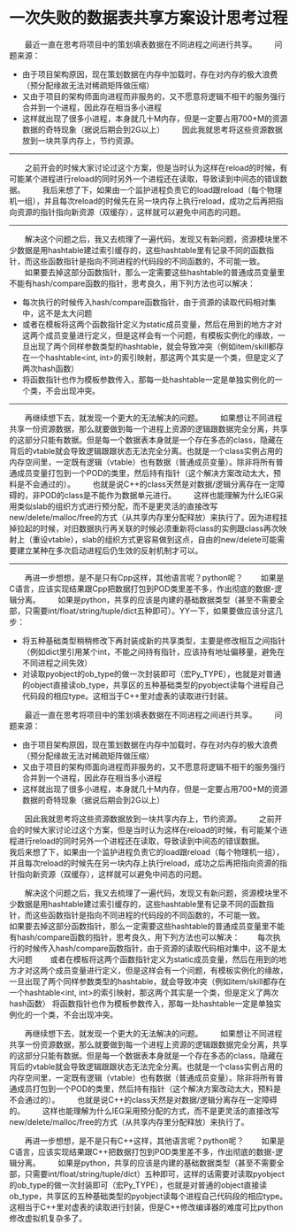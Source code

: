 # 一次失败的数据表共享方案设计思考过程
　　最近一直在思考将项目中的策划填表数据在不同进程之间进行共享。
　　问题来源：
- 由于项目架构原因，现在策划数据在内存中加载时，存在对内存的极大浪费（预分配缘故无法对稀疏矩阵做压缩）
- 又由于项目的架构师面向进程而非服务的，又不愿意将逻辑不相干的服务强行合并到一个进程，因此存在相当多小进程
- 这样就出现了很多小进程，本身就几十M内存，但是一定要占用700+M的资源数据的奇特现象（据说后期会到2G以上）
　　因此我就思考将这些资源数据放到一块共享内存上，节约资源。

_ _ _

　　之前开会的时候大家讨论过这个方案，但是当时认为这样在reload的时候，有可能某个进程进行reload的同时另外一个进程还在读取，导致读到中间态的错误数据。
　　我后来想了下，如果由一个监护进程负责它的load跟reload（每个物理机一组），并且每次reload的时候先在另一块内存上执行reload，成功之后再把指向资源的指针指向新资源（双缓存），这样就可以避免中间态的问题。

_ _ _

　　解决这个问题之后，我又去梳理了一遍代码，发现又有新问题，资源模块里不少数据是用hashtable建过索引缓存的，这些hashtable里有记录不同的函数指针，而这些函数指针是指向不同进程的代码段的不同函数的，不可能一致。
　　如果要去掉这部分函数指针，那么一定需要这些hashtable的普通成员变量里不能有hash/compare函数的指针，思考良久，用下列方法也可以解决：
- 每次执行的时候传入hash/compare函数指针，由于资源的读取代码相对集中，这不是太大问题
- 或者在模板将这两个函数指针定义为static成员变量，然后在用到的地方才对这两个成员变量进行定义，但是这样会有一个问题，有模板实例化的缘故，一旦出现了两个同样参数类型的hashtable，就会导致冲突（例如item/skill都存在一个hashtable<int, int>的索引映射，那这两个其实是一个类，但是定义了两次hash函数）
- 将函数指针也作为模板参数传入，那每一处hashtable一定是单独实例化的一个类，不会出现冲突。

_ _ _

　　再继续想下去，就发现一个更大的无法解决的问题。
　　如果想让不同进程共享一份资源数据，那么就要做到每一个进程上资源的逻辑跟数据完全分离，共享的这部分只能有数据。但是每一个数据表本身就是一个存在多态的class，隐藏在背后的vtable就会导致逻辑跟跟状态无法完全分离。也就是一个class实例占用的内存空间里，一定既有逻辑（vtable）也有数据（普通成员变量）。除非将所有普通成员变量打包到一个POD的类里，然后持有指针（这个解决方案改动太大，预料是不会通过的）。
　　也就是说C++的class天然是对数据/逻辑分离存在一定障碍的，非POD的class是不能作为数据单元进行。
　　这样也能理解为什么IEG采用类似slab的组织方式进行预分配，而不是更灵活的直接改写new/delete/malloc/free的方式（从共享内存里分配释放）来执行了。因为进程挂掉拉起的时候，对旧数据执行再关联的时候必须重新将class的实例跟class再次映射上（重设vtable），slab的组织方式更容易做到这点，自由的new/delete可能需要建立某种在多次启动进程后仍生效的反射机制才可以。

_ _ _

　　再进一步想想，是不是只有Cpp这样，其他语言呢？python呢？
　　如果是C语言，应该实现结果跟Cpp把数据打包到POD类里差不多，作出彻底的数据-逻辑分离。
　　如果是python，共享的应该是内建的基础数据类型（甚至不需要全部，只需要int/float/string/tuple/dict五种即可）。YY一下，如果要做应该分这几步：
- 将五种基础类型稍稍修改下再封装成新的共享类型，主要是修改相互之间指针（例如dict里引用某个int，不能之间持有指针，应该持有地址偏移量，避免在不同进程之间失效）
- 对读取pyobject的ob_type的做一次封装即可（宏Py_TYPE），也就是对普通的object直接读ob_type，共享区的五种基础类型的pyobject读每个进程自己代码段的相应type。这相当于C++里对虚表的读取进行封装。


&#8195;&#8195;最近一直在思考将项目中的策划填表数据在不同进程之间进行共享。
&#8195;&#8195;问题来源：
- 由于项目架构原因，现在策划数据在内存中加载时，存在对内存的极大浪费（预分配缘故无法对稀疏矩阵做压缩）
- 又由于项目的架构师面向进程而非服务的，又不愿意将逻辑不相干的服务强行合并到一个进程，因此存在相当多小进程
- 这样就出现了很多小进程，本身就几十M内存，但是一定要占用700+M的资源数据的奇特现象（据说后期会到2G以上）

&#8195;&#8195;因此我就思考将这些资源数据放到一块共享内存上，节约资源。
&#8195;&#8195;之前开会的时候大家讨论过这个方案，但是当时认为这样在reload的时候，有可能某个进程进行reload的同时另外一个进程还在读取，导致读到中间态的错误数据。
&#8195;&#8195;我后来想了下，如果由一个监护进程负责它的load跟reload（每个物理机一组），并且每次reload的时候先在另一块内存上执行reload，成功之后再把指向资源的指针指向新资源（双缓存），这样就可以避免中间态的问题。

&#8195;&#8195;解决这个问题之后，我又去梳理了一遍代码，发现又有新问题，资源模块里不少数据是用hashtable建过索引缓存的，这些hashtable里有记录不同的函数指针，而这些函数指针是指向不同进程的代码段的不同函数的，不可能一致。
&#8195;&#8195;如果要去掉这部分函数指针，那么一定需要这些hashtable的普通成员变量里不能有hash/compare函数的指针，思考良久，用下列方法也可以解决：
&#8195;&#8195;每次执行的时候传入hash/compare函数指针，由于资源的读取代码相对集中，这不是太大问题
&#8195;&#8195;或者在模板将这两个函数指针定义为static成员变量，然后在用到的地方才对这两个成员变量进行定义，但是这样会有一个问题，有模板实例化的缘故，一旦出现了两个同样参数类型的hashtable，就会导致冲突（例如item/skill都存在一个hashtable<int, int>的索引映射，那这两个其实是一个类，但是定义了两次hash函数）
将函数指针也作为模板参数传入，那每一处hashtable一定是单独实例化的一个类，不会出现冲突。

&#8195;&#8195;再继续想下去，就发现一个更大的无法解决的问题。
&#8195;&#8195;如果想让不同进程共享一份资源数据，那么就要做到每一个进程上资源的逻辑跟数据完全分离，共享的这部分只能有数据。但是每一个数据表本身就是一个存在多态的class，隐藏在背后的vtable就会导致逻辑跟跟状态无法完全分离。也就是一个class实例占用的内存空间里，一定既有逻辑（vtable）也有数据（普通成员变量）。除非将所有普通成员打包到一个POD的类里，然后持有指针（这个解决方案改动太大，预料是不会通过的）。
&#8195;&#8195;也就是说C++的class天然是对数据/逻辑分离存在一定障碍的。
&#8195;&#8195;这样也能理解为什么IEG采用预分配的方式，而不是更灵活的直接改写new/delete/malloc/free的方式（从共享内存里分配释放）来执行了。

&#8195;&#8195;再进一步想想，是不是只有C++这样，其他语言呢？python呢？
&#8195;&#8195;如果是C语言，应该实现结果跟C++把数据打包到POD类里差不多，作出彻底的数据-逻辑分离。
&#8195;&#8195;如果是python，共享的应该是内建的基础数据类型（甚至不需要全部，只需要int/float/string/tuple/dict）五种即可，这样的话需要对读取pyobject的ob_type的做一次封装即可（宏Py_TYPE），也就是对普通的object直接读ob_type，共享区的五种基础类型的pyobject读每个进程自己代码段的相应type。这相当于C++里对虚表的读取进行封装，但是C++修改编译器的难度可比python修改虚拟机复杂多了。


